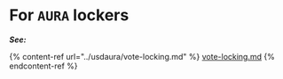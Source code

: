 # For `AURA` lockers

_**See:**_

{% content-ref url="../usdaura/vote-locking.md" %}
[vote-locking.md](../usdaura/vote-locking.md)
{% endcontent-ref %}

